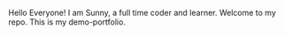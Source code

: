 Hello Everyone! 
I am Sunny, a full time coder and learner.
Welcome to my repo. This is my demo-portfolio.

